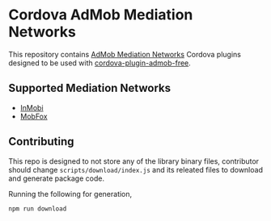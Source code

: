 # Cordova AdMob Mediation Networks

This repository contains [AdMob Mediation Networks](https://firebase.google.com/docs/admob/android/mediation-networks) Cordova plugins designed to be used with [cordova-plugin-admob-free](https://github.com/ratson/cordova-plugin-admob-free).

## Supported Mediation Networks

* [InMobi](https://github.com/rehy/cordova-admob-mediation/tree/master/packages/cordova-admob-inmobi)
* [MobFox](https://github.com/rehy/cordova-admob-mediation/tree/master/packages/cordova-admob-mobfox)

## Contributing

This repo is designed to not store any of the library binary files,
contributor should change `scripts/download/index.js` and its releated files
to download and generate package code.

Running the following for generation,

```sh
npm run download
```
